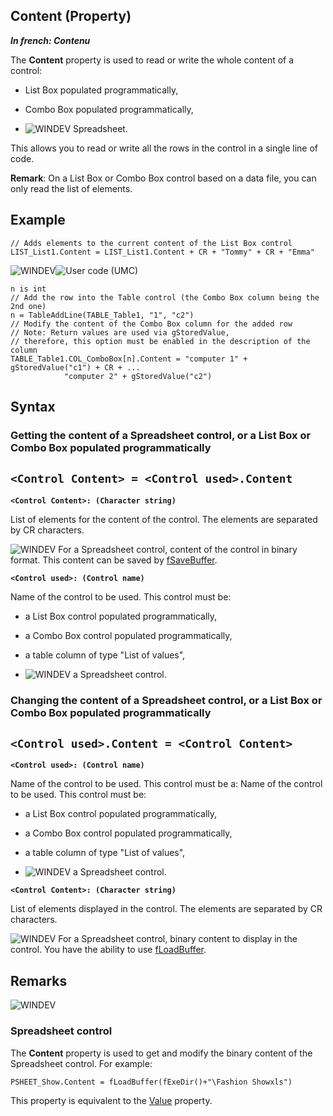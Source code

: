 
## Content (Property)

***In french: Contenu***
	



<a name="XUse"></a>
<a name="Use"></a>
<a name="description"></a>
The **Content** property is used to read or write the whole content of a control: 

- List Box populated programmatically,

- Combo Box populated programmatically, 

- ![WINDEV](https://doc.pcsoft.fr/ext/images/us/WD.png) Spreadsheet.


This allows you to read or write all the rows in the control in a single line of code.

**Remark**: On a List Box or Combo Box control based on a data file, you can only read the list of elements.


<a name="Example1"></a>
<a name="sample_code"></a>

## Example


```wl
// Adds elements to the current content of the List Box control
LIST_List1.Content = LIST_List1.Content + CR + "Tommy" + CR + "Emma"
```




<a name="Example2"></a>


![WINDEV](https://doc.pcsoft.fr/ext/images/us/WD.png)![User code (UMC)](https://doc.pcsoft.fr/ext/images/us/MCU.png) 
```wl
n is int
// Add the row into the Table control (the Combo Box column being the 2nd one)
n = TableAddLine(TABLE_Table1, "1", "c2")
// Modify the content of the Combo Box column for the added row 
// Note: Return values are used via gStoredValue, 
// therefore, this option must be enabled in the description of the column
TABLE_Table1.COL_ComboBox[n].Content = "computer 1" + gStoredValue("c1") + CR + ...
			"computer 2" + gStoredValue("c2")
```

<a name="XSYNTAX"></a>
<a name="SYNTAX1"></a>

## Syntax

### Getting the content of a Spreadsheet control, or a List Box or Combo Box populated programmatically

`<Control Content> = <Control used>.Content`
---

**`<Control Content>: (Character string)`**

List of elements for the content of the control. The elements are separated by CR characters.

![WINDEV](https://doc.pcsoft.fr/ext/images/us/WD.png) For a Spreadsheet control, content of the control in binary format. This content can be saved by [fSaveBuffer](../WDLang1/1000019412.md). 

**`<Control used>: (Control name)`**

Name of the control to be used. This control must be: 

- a List Box control populated programmatically,

- a Combo Box control populated programmatically, 

- a table column of type "List of values",

- ![WINDEV](https://doc.pcsoft.fr/ext/images/us/WD.png) a Spreadsheet control.





<a name="SYNTAX2"></a>

### Changing the content of a Spreadsheet control, or a List Box or Combo Box populated programmatically

`<Control used>.Content = <Control Content>`
---

**`<Control used>: (Control name)`**

Name of the control to be used. This control must be a: 
Name of the control to be used. This control must be: 

- a List Box control populated programmatically,

- a Combo Box control populated programmatically, 

- a table column of type "List of values", 

- ![WINDEV](https://doc.pcsoft.fr/ext/images/us/WD.png) a Spreadsheet control.




**`<Control Content>: (Character string)`**

List of elements displayed in the control. The elements are separated by CR characters.  

![WINDEV](https://doc.pcsoft.fr/ext/images/us/WD.png) For a Spreadsheet control, binary content to display in the control. You have the ability to use [fLoadBuffer](../WDLang1/1000019410.md).



<a name="NOTE0"></a>

## Remarks
<a name="NOTE0_1"></a>
<a name="NOTE0_2"></a>
![WINDEV](https://doc.pcsoft.fr/ext/images/us/WD.png) 

### Spreadsheet control
<a name="spreadsheet_control_ELTPARAGRAPHE000139"></a>

The **Content** property is used to get and modify the binary content of the Spreadsheet control. For example: 

```wl
PSHEET_Show.Content = fLoadBuffer(fExeDir()+"\Fashion Showxls")
```


This property is equivalent to the [Value](../Proprietes/2510130.md) property. 


